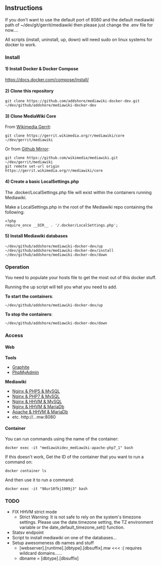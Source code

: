 ## Instructions

If you don't want to use the default port of 8080 and the default mediawiki path of ~/dev/git/gerrit/mediawiki then please just change the .env file for now....

All scripts (install, uninstall, up, down) will need sudo on linux systems for docker to work.

### Install

#### 1) Install Docker & Docker Compose

https://docs.docker.com/compose/install/

#### 2) Clone this repository

```
git clone https://github.com/addshore/mediawiki-docker-dev.git ~/dev/github/addshore/mediawiki-docker-dev
```

#### 3) Clone MediaWiki Core

From [Wikimedia Gerrit](https://gerrit.wikimedia.org/r/#/admin/projects/mediawiki/core):

```
git clone https://gerrit.wikimedia.org/r/mediawiki/core ~/dev/gerrit/mediawiki
```

Or from [Github Mirror](https://github.com/wikimedia/mediawiki):

```
git clone https://github.com/wikimedia/mediawiki.git ~/dev/gerrit/mediawiki
git remote set-url origin https://gerrit.wikimedia.org/r/mediawiki/core
```

#### 4) Create a basic LocalSettings.php

The .docker/LocalSettings.php file will exist within the containers running Mediawiki.

Make a LocalSettings.php in the root of the Mediawiki repo containing the following:

```
<?php
require_once __DIR__ . '/.docker/LocalSettings.php';
```

#### 5) Install Mediawiki databases

```
~/dev/github/addshore/mediawiki-docker-dev/up
~/dev/github/addshore/mediawiki-docker-dev/install
~/dev/github/addshore/mediawiki-docker-dev/down
```

### Operation

You need to populate your hosts file to get the most out of this docker stuff.

Running the up script will tell you what you need to add.

**To start the containers**:

```
~/dev/github/addshore/mediawiki-docker-dev/up
```

**To stop the containers**:

```
~/dev/github/addshore/mediawiki-docker-dev/down
```

### Access

#### Web

**Tools**

 - [Graphite](http://graphite.mw:8080)
 - [PhpMyAdmin](http://phpmyadmin.mw:8080)
 
**Mediawiki**

 - [Nginx & PHP5 & MySQL](http://nginx.php5.mysql.mw:8080)
 - [Nginx & PHP7 & MySQL](http://nginx.php7.mysql.mw:8080)
 - [Nginx & HHVM & MySQL](http://nginx.hhvm.mysql.mw:8080)
 - [Nginx & HHVM & MariaDb](http://nginx.hhvm.mariadb.mw:8080)
 - [Apache & HHVM & MariaDb](http://apache.hhvm.mariadb.mw:8080)
 - etc. http://<webserver>.<runtime>.<dbtype>.mw:8080

#### Container

You can run commands using the name of the container:
```
docker exec -it "mediawikidev_mediawiki-apache-php7_1" bash
```

If this doesn't work, Get the ID of the container that you want to run a command on:
```
docker container ls
```

And then use it to run a command:
```
docker exec -it "98ur10fkj1909j3" bash
```


### TODO

 - FIX HHVM strict mode
   - Strict Warning: It is not safe to rely on the system's timezone settings. Please use the date.timezone setting, the TZ environment variable or the date_default_timezone_set() function.
 - Statsv endpoint
 - Script to install mediawiki on one of the databases...
 - Setup awesomeness db names and stuff
   - [webserver].[runtime].[dbtype].[dbsuffix].mw <<< :( requires wildcard domains......
   - dbname = [dbtype].[dbsuffix]
